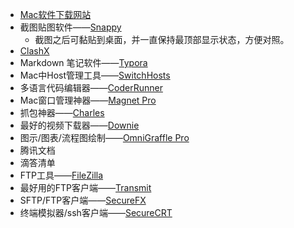 - [Mac软件下载网站](https://macwk.com/)
- 截图贴图软件——[Snappy](https://apps.apple.com/us/app/snappy-snapshots-the-smart-way/id512617038?mt=12)
    - 截图之后可黏贴到桌面，并一直保持最顶部显示状态，方便对照。
- [ClashX](https://github.com/yichengchen/clashX)
- Markdown 笔记软件——[Typora](https://typora.io/)
- Mac中Host管理工具——[SwitchHosts](https://github.com/oldj/SwitchHosts)
- 多语言代码编辑器——[CoderRunner](https://macwk.com/soft/coderunner)
- Mac窗口管理神器——[Magnet Pro](https://macwk.com/soft/magnet)
- 抓包神器——[Charles](https://macwk.com/soft/charles)
- 最好的视频下载器——[Downie](https://macwk.com/soft/downie)
- 图示/图表/流程图绘制——[OmniGraffle Pro](https://macwk.com/soft/omnigraffle)
- 腾讯文档
- 滴答清单
- FTP工具——[FileZilla](https://filezilla-project.org/)
- 最好用的FTP客户端——[Transmit](https://macwk.com/soft/transmit)
- SFTP/FTP客户端——[SecureFX](https://macwk.com/soft/securefx)
- 终端模拟器/ssh客户端——[SecureCRT](https://macwk.com/soft/securecrt)